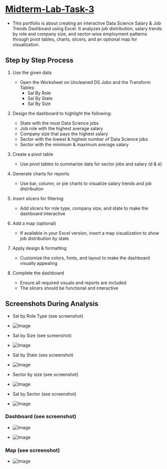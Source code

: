 # [Midterm-Lab-Task-3](https://github.com/user-attachments/files/19270016/Midterm.Lab.Task.3.Carl.xlsx)
- This portfolio is about creating an interactive Data Science Salary & Job Trends Dashboard using Excel. It analyzes job distribution, salary trends by role and company size, and sector-wise employment patterns through pivot tables, charts, slicers, and an optional map for visualization.
## Step by Step Process

1. Use the given data  
   - Open the Worksheet on Uncleaned DS Jobs and the Transform Tables:  
     - Sal By Role  
     - Sal By State  
     - Sal By Size  

2. Design the dashboard to highlight the following:  
   - State with the most Data Science jobs  
   - Job role with the highest average salary  
   - Company size that pays the highest salary  
   - Sector with the lowest & highest number of Data Science jobs  
   - Sector with the minimum & maximum average salary  

3. Create a pivot table  
   - Use pivot tables to summarize data for sector jobs and salary (d & e)  

4. Generate charts for reports  
   - Use bar, column, or pie charts to visualize salary trends and job distribution  

5. Insert slicers for filtering  
   - Add slicers for role type, company size, and state to make the dashboard interactive  

6. Add a map (optional)  
   - If available in your Excel version, insert a map visualization to show job distribution by state  

7. Apply design & formatting  
   - Customize the colors, fonts, and layout to make the dashboard visually appealing  

8. Complete the dashboard  
   - Ensure all required visuals and reports are included  
   - The slicers should be functional and interactive

## Screenshots During Analysis
- Sal by Role Type (see screenshot)
- ![Image](https://github.com/user-attachments/assets/02d36474-997e-4a81-aae3-857bea1fcf9e)

- Sal by Size (see screenshot)
- ![Image](https://github.com/user-attachments/assets/d06f90c2-8657-43dd-a04d-39a07da83caf)
  
- Sal by State (see screenshot)
- ![Image](https://github.com/user-attachments/assets/b1e88892-8b68-4814-8371-345195204888)
  
- Sector by size (see screenshot) 
- ![Image](https://github.com/user-attachments/assets/6f4ddd1b-a8b1-4347-ab1e-9354da8ddc4e)

- Sal by Sector (see screenshot)
- ![Image](https://github.com/user-attachments/assets/f77383e5-e27d-453b-88cb-28cc49eda8cf)
  
### Dashboard (see screenshot)
- ![Image](https://github.com/user-attachments/assets/16fe2a8e-4e0d-4810-9ac7-87d8864afa06)

- ![Image](https://github.com/user-attachments/assets/055f1431-09b8-4cf5-938d-8f16d87af8c7)


### Map (see screenshot)
- ![Image](https://github.com/user-attachments/assets/a5dec839-b68a-4e7b-b4c2-3a2ce1a5de88)


